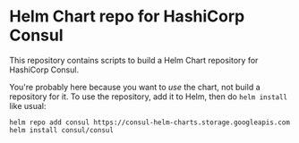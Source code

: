 Helm Chart repo for HashiCorp Consul
====================================

This repository contains scripts to build a Helm Chart repository for HashiCorp Consul.

You're probably here because you want to _use_ the chart, not build a repository for it.
To use the repository, add it to Helm, then do `helm install` like usual:

    helm repo add consul https://consul-helm-charts.storage.googleapis.com
    helm install consul/consul 

